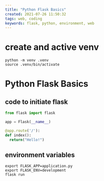 ```yaml
---
title: "Python Flask Basics"
created: 2021-07-26 11:50:32
tags: web, coding
keywords: flask, python, environment, web
---
```


# create and active venv

```bsh
python -m venv .venv
source .venv/bin/activate
```

# Python Flask Basics

## code to initiate flask

```python
from flask import flask

app = Flask(__name__)

@app.route('/'):
def index():
  return("Hello!")
```

## environment variables

```bsh
export FLASK_APP=application.py
export FLASK_ENV=development
flask run
```
